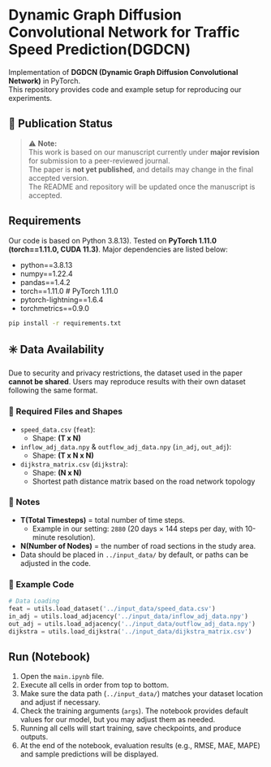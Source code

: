 # Dynamic Graph Diffusion Convolutional Network for Traffic Speed Prediction(DGDCN)

Implementation of **DGDCN (Dynamic Graph Diffusion Convolutional Network)** in PyTorch.  
This repository provides code and example setup for reproducing our experiments.

## 📌 Publication Status
> ⚠️ **Note:**  
> This work is based on our manuscript currently under **major revision** for submission to a peer-reviewed journal.  
> The paper is **not yet published**, and details may change in the final accepted version.  
> The README and repository will be updated once the manuscript is accepted.

## Requirements
Our code is based on Python 3.8.13).
Tested on **PyTorch 1.11.0 (torch==1.11.0, CUDA 11.3)**.
Major dependencies are listed below:
- python==3.8.13
- numpy==1.22.4
- pandas==1.4.2
- torch==1.11.0 # PyTorch 1.11.0
- pytorch-lightning==1.6.4
- torchmetrics==0.9.0
```bash
pip install -r requirements.txt
```

## ✳️ Data Availability
Due to security and privacy restrictions, the dataset used in the paper **cannot be shared**.
Users may reproduce results with their own dataset following the same format.

### 📂 Required Files and Shapes
- `speed_data.csv` (`feat`):
  - Shape: **(T x N)**
- `inflow_adj_data.npy` & `outflow_adj_data.npy` (`in_adj`, `out_adj`):
  - Shape: **(T x N x N)**
- `dijkstra_matrix.csv` (`dijkstra`):
  - Shape: **(N x N)**
  - Shortest path distance matrix based on the road network topology

### 📌 Notes
- **T(Total Timesteps)** = total number of time steps.  
  - Example in our setting: `2880` (20 days × 144 steps per day, with 10-minute resolution).  
- **N(Number of Nodes)** = the number of road sections in the study area.  
- Data should be placed in `../input_data/` by default, or paths can be adjusted in the code.

### 📑 Example Code
```python
# Data Loading
feat = utils.load_dataset('../input_data/speed_data.csv')
in_adj = utils.load_adjacency('../input_data/inflow_adj_data.npy')
out_adj = utils.load_adjacency('../input_data/outflow_adj_data.npy')
dijkstra = utils.load_dijkstra('../input_data/dijkstra_matrix.csv')
```

## Run (Notebook)
1. Open the `main.ipynb` file.  
2. Execute all cells in order from top to bottom.  
3. Make sure the data path (`../input_data/`) matches your dataset location and adjust if necessary.  
4. Check the training arguments (`args`). The notebook provides default values for our model, but you may adjust them as needed.  
5. Running all cells will start training, save checkpoints, and produce outputs.  
6. At the end of the notebook, evaluation results (e.g., RMSE, MAE, MAPE) and sample predictions will be displayed.

